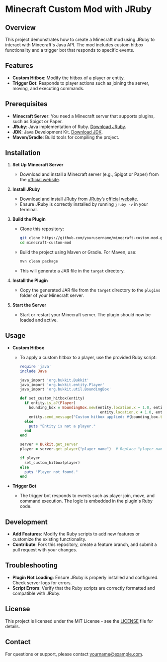 # Minecraft Custom Mod with JRuby

## Overview

This project demonstrates how to create a Minecraft mod using JRuby to interact with Minecraft's Java API. The mod includes custom hitbox functionality and a trigger bot that responds to specific events.

## Features

- **Custom Hitbox**: Modify the hitbox of a player or entity.
- **Trigger Bot**: Responds to player actions such as joining the server, moving, and executing commands.

## Prerequisites

- **Minecraft Server**: You need a Minecraft server that supports plugins, such as Spigot or Paper.
- **JRuby**: Java implementation of Ruby. [Download JRuby](https://www.jruby.org/download).
- **JDK**: Java Development Kit. [Download JDK](https://www.oracle.com/java/technologies/javase-downloads.html).
- **Maven/Gradle**: Build tools for compiling the project.

## Installation

1. **Set Up Minecraft Server**

   - Download and install a Minecraft server (e.g., Spigot or Paper) from the [official website](https://papermc.io/downloads).

2. **Install JRuby**

   - Download and install JRuby from [JRuby’s official website](https://www.jruby.org/download).
   - Ensure JRuby is correctly installed by running `jruby -v` in your terminal.

3. **Build the Plugin**

   - Clone this repository:
     ```sh
     git clone https://github.com/yourusername/minecraft-custom-mod.git
     cd minecraft-custom-mod
     ```

   - Build the project using Maven or Gradle. For Maven, use:
     ```sh
     mvn clean package
     ```

   - This will generate a JAR file in the `target` directory.

4. **Install the Plugin**

   - Copy the generated JAR file from the `target` directory to the `plugins` folder of your Minecraft server.

5. **Start the Server**

   - Start or restart your Minecraft server. The plugin should now be loaded and active.

## Usage

- **Custom Hitbox**

  - To apply a custom hitbox to a player, use the provided Ruby script:
    ```ruby
    require 'java'
    include Java

    java_import 'org.bukkit.Bukkit'
    java_import 'org.bukkit.entity.Player'
    java_import 'org.bukkit.util.BoundingBox'

    def set_custom_hitbox(entity)
      if entity.is_a?(Player)
        bounding_box = BoundingBox.new(entity.location.x - 1.0, entity.location.y, entity.location.z - 1.0,
                                        entity.location.x + 1.0, entity.location.y + 2.0, entity.location.z + 1.0)
        entity.send_message("Custom hitbox applied: #{bounding_box.to_s}")
      else
        puts "Entity is not a player."
      end
    end

    server = Bukkit.get_server
    player = server.get_player("player_name")  # Replace "player_name" with the player's name

    if player
      set_custom_hitbox(player)
    else
      puts "Player not found."
    end
    ```

- **Trigger Bot**

  - The trigger bot responds to events such as player join, move, and command execution. The logic is embedded in the plugin's Ruby code.

## Development

- **Add Features**: Modify the Ruby scripts to add new features or customize the existing functionality.
- **Contribute**: Fork this repository, create a feature branch, and submit a pull request with your changes.

## Troubleshooting

- **Plugin Not Loading**: Ensure JRuby is properly installed and configured. Check server logs for errors.
- **Script Errors**: Verify that the Ruby scripts are correctly formatted and compatible with JRuby.

## License

This project is licensed under the MIT License - see the [LICENSE](LICENSE) file for details.

## Contact

For questions or support, please contact [yourname@example.com](mailto:yourname@example.com).

